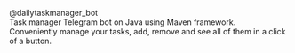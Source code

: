 @dailytaskmanager_bot <br>
Task manager Telegram bot on Java using Maven framework. <br>
Conveniently manage your tasks, add, remove and see all of them in a click of a button. <br>
